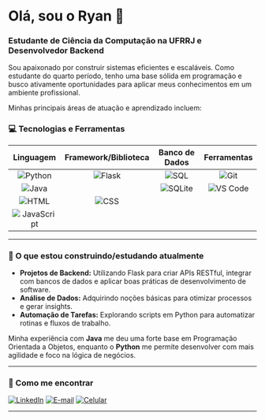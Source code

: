 # Olá, sou o Ryan 👋

### Estudante de Ciência da Computação na UFRRJ e Desenvolvedor Backend

Sou apaixonado por construir sistemas eficientes e escaláveis. Como estudante do quarto período, tenho uma base sólida em programação e busco ativamente oportunidades para aplicar meus conhecimentos em um ambiente profissional.

Minhas principais áreas de atuação e aprendizado incluem:

### 💻 Tecnologias e Ferramentas

| Linguagem | Framework/Biblioteca | Banco de Dados | Ferramentas |
| :---: | :---: | :---: | :---: |
| ![Python](https://img.shields.io/badge/Python-3776AB?style=for-the-badge&logo=python&logoColor=white) | ![Flask](https://img.shields.io/badge/Flask-000000?style=for-the-badge&logo=flask&logoColor=white) | ![SQL](https://img.shields.io/badge/SQL-000000?style=for-the-badge&logo=mysql&logoColor=white) | ![Git](https://img.shields.io/badge/Git-F05032?style=for-the-badge&logo=git&logoColor=white) |
| ![Java](https://img.shields.io/badge/Java-007396?style=for-the-badge&logo=java&logoColor=white) | | ![SQLite](https://img.shields.io/badge/SQLite-003B57?style=for-the-badge&logo=sqlite&logoColor=white) | ![VS Code](https://img.shields.io/badge/VS%20Code-007ACC?style=for-the-badge&logo=visual-studio-code&logoColor=white) |
| ![HTML](https://img.shields.io/badge/HTML-E34F26?style=for-the-badge&logo=html5&logoColor=white) | ![CSS](https://img.shields.io/badge/CSS-1572B6?style=for-the-badge&logo=css3&logoColor=white) | | |
| ![JavaScript](https://img.shields.io/badge/JavaScript-F7DF1E?style=for-the-badge&logo=javascript&logoColor=black) | | | |

---

### 🚀 O que estou construindo/estudando atualmente

- **Projetos de Backend:** Utilizando Flask para criar APIs RESTful, integrar com bancos de dados e aplicar boas práticas de desenvolvimento de software.
- **Análise de Dados:** Adquirindo noções básicas para otimizar processos e gerar insights.
- **Automação de Tarefas:** Explorando scripts em Python para automatizar rotinas e fluxos de trabalho.

Minha experiência com **Java** me deu uma forte base em Programação Orientada a Objetos, enquanto o **Python** me permite desenvolver com mais agilidade e foco na lógica de negócios.

---

### 💬 Como me encontrar

[![LinkedIn](https://img.shields.io/badge/LinkedIn-0077B5?style=for-the-badge&logo=linkedin&logoColor=white)](https://www.linkedin.com/in/SEU_USUARIO_DO_LINKEDIN)
[![E-mail](https://img.shields.io/badge/Gmail-D14836?style=for-the-badge&logo=gmail&logoColor=white)](mailto:ryanarmond@gmail.com)
[![Celular](https://img.shields.io/badge/Celular-21972720383-25D366?style=for-the-badge&logo=whatsapp&logoColor=white)](https://wa.me/5521972720383)

---
